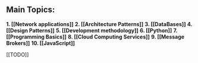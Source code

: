 
## Main Topics:

**1. [[Network applications]]**
**2. [[Architecture Patterns]]**
**3. [[DataBases]]**
**4. [[Design Patterns]]**
**5. [[Development methodology]]**
**6. [[Python]]**
**7. [[Programming Basics]]**
**8. [[Cloud Computing Services]]**
**9. [[Message Brokers]]**
**10. [[JavaScript]]**

[[TODO]]